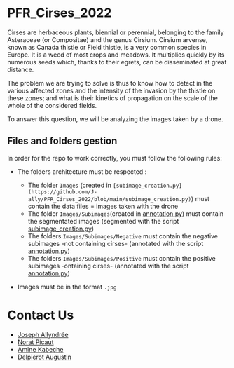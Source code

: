 # PFR_Cirses_2022

Cirses are herbaceous plants, biennial or perennial, belonging to the family Asteraceae (or Compositae) and the genus Cirsium. Cirsium arvense, known as Canada thistle or Field thistle, is a very common species in Europe. It is a weed of most crops and meadows. It multiplies quickly by its numerous seeds which, thanks to their egrets, can be disseminated at great distance.

The problem we are trying to solve is thus to know how to detect in the various affected zones and the intensity of the invasion by the thistle on these zones; and what is their kinetics of propagation on the scale of the whole of the considered fields.

To answer this question, we will be analyzing the images taken by a drone.

## Files and folders gestion

In order for the repo to work correctly, you must follow the following rules:
 - The folders architecture must be respected :
    - The folder `Images` (created in `[subimage_creation.py](https://github.com/J-ally/PFR_Cirses_2022/blob/main/subimage_creation.py)`) must contain the data files = images taken with the drone
    - The folder `Images/Subimages`(created in [annotation.py](https://github.com/J-ally/PFR_Cirses_2022/blob/main/annotation.py)) must contain the segmentated images (segmented with the script [subimage_creation.py](https://github.com/J-ally/PFR_Cirses_2022/blob/main/subimage_creation.py))
    - The folders `Images/Subimages/Negative` must contain the negative subimages -not containing cirses- (annotated with the script [annotation.py](https://github.com/J-ally/PFR_Cirses_2022/blob/main/annotation.py))
    - The folders `Images/Subimages/Positive` must contain the positive subimages -ontaining cirses-  (annotated with the script [annotation.py](https://github.com/J-ally/PFR_Cirses_2022/blob/main/annotation.py))

 - Images must be in the format `.jpg`

# Contact Us

- [Joseph Allyndrée](mailto:joseph.allyndree@agroparistech.fr)
- [Norat Picaut](mailto:nora.picaut@agroparistech.fr)
- [Amine Kabeche](mailto:amine.kabeche@agroparistech.fr)
- [Delpierot Augustin](mailto:delpierot.augustin@agroparistech.fr)